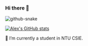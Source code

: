 ### Hi there 👋

<!--
**Alx-Lai/Alx-Lai** is a ✨ _special_ ✨ repository because its `README.md` (this file) appears on your GitHub profile.

Here are some ideas to get you started:

- 🔭 I’m currently working on ...
- 🌱 I’m currently learning ...
- 👯 I’m looking to collaborate on ...
- 🤔 I’m looking for help with ...
- 💬 Ask me about ...
- 📫 How to reach me: ...
- 😄 Pronouns: ...
- ⚡ Fun fact: ...
-->
<picture>
  <source media="(prefers-color-scheme: dark)" srcset="https://github.com/Alx-Lai/Alx-Lai/raw/output/github-contribution-grid-snake-dark.svg" />
  <source media="(prefers-color-scheme: light)" srcset="https://github.com/Alx-Lai/Alx-Lai/raw/output/github-contribution-grid-snake.svg" />
  <img alt="github-snake" src="https://github.com/Alx-Lai/Alx-Lai/raw/output/github-contribution-grid-snake-dark.svg" />
</picture>

[![Alex's GitHub stats](https://github-readme-stats.vercel.app/api?username=alx-lai&show_icons=true&theme=transparent)](https://github.com/Alx-Lai/github-readme-stats)

<!--[![Top Langs](https://github-readme-stats.vercel.app/api/top-langs/?username=anuraghazra&layout=compact)](https://github.com/anuraghazra/github-readme-stats)-->

🏫 I’m currently a student in NTU CSIE.
